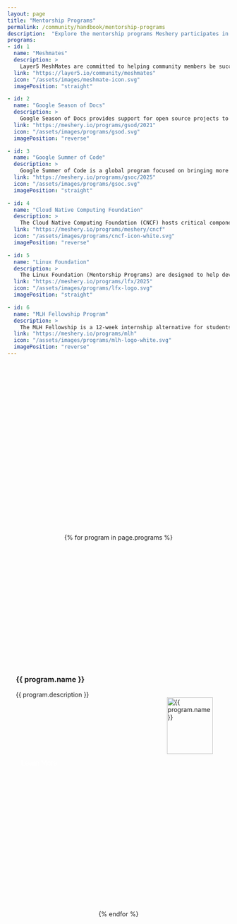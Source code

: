 ```yaml
---
layout: page
title: "Mentorship Programs"
permalink: /community/handbook/mentorship-programs
description:  "Explore the mentorship programs Meshery participates in and how to join."
programs:
- id: 1
  name: "Meshmates"
  description: >
    Layer5 MeshMates are committed to helping community members be successful contributors. MeshMates aid in identifying areas of projects to engage within, working groups to join, and in helping community members grow in their open source and cloud native knowledge. By connecting one-on-one, MeshMates will share tips on how to have the best community experience possible.
  link: "https://layer5.io/community/meshmates"
  icon: "/assets/images/meshmate-icon.svg"
  imagePosition: "straight"

- id: 2
  name: "Google Season of Docs"
  description: >
    Google Season of Docs provides support for open source projects to improve their documentation and allows professional technical writers to gain experience in open source. This is to raise awareness of open source, docs, and technical writing. Google season of docs started in 2019. Each year, layer5 submits a new project idea for technical writers to contribute to for a particular period. Also, stipends are awarded to the contributors.
  link: "https://meshery.io/programs/gsod/2021"
  icon: "/assets/images/programs/gsod.svg"
  imagePosition: "reverse"

- id: 3
  name: "Google Summer of Code"
  description: >
    Google Summer of Code is a global program focused on bringing more student developers into open source software development. Students work with an open-source organization on a 10-week programming project during their break from school. Every Summer, Layer5 submits a new project idea for student developers to contribute to for a particular period. Also, stipends are awarded at the end of the program to the contributors.
  link: "https://meshery.io/programs/gsoc/2025"
  icon: "/assets/images/programs/gsoc.svg"
  imagePosition: "straight"

- id: 4
  name: "Cloud Native Computing Foundation"
  description: >
    The Cloud Native Computing Foundation (CNCF) hosts critical components of the global technology infrastructure. CNCF brings together the world’s top developers, end users, and vendors and runs the largest open source developer conferences. CNCF is part of the nonprofit Linux Foundation. 
  link: "https://meshery.io/programs/meshery/cncf"
  icon: "/assets/images/programs/cncf-icon-white.svg"
  imagePosition: "reverse"

- id: 5
  name: "Linux Foundation"
  description: >
    The Linux Foundation (Mentorship Programs) are designed to help developers with the necessary skills–many of whom are first-time open source contributors–experiment, learn, and contribute effectively to open source communities. Layer5, as an organization, has been participating in the Linux Foundation mentorship program since 2019.
  link: "https://meshery.io/programs/lfx/2025"
  icon: "/assets/images/programs/lfx-logo.svg"
  imagePosition: "straight"

- id: 6
  name: "MLH Fellowship Program"
  description: >
    The MLH Fellowship is a 12-week internship alternative for students interested in becoming software engineers. Instead of an internship at a single company, you'll contribute to the type of Open Source projects that every company depends on. The programs pair fun, educational curriculum with practical experience that you can put on your resume right away. It's collaborative, remote, and happens under the guidance of expert mentors. Layer5, as an organization, participates in the program by submitting a project idea for contributors to work on and also provides mentorship during the time phase given.
  link: "https://meshery.io/programs/mlh"
  icon: "/assets/images/programs/mlh-logo-white.svg"
  imagePosition: "reverse"
---
```


<div class="mentorship-program-list">
    {% for program in page.programs %}
        <div class="mentorship-program {% if program.imagePosition == 'reverse' %}reverse-order{% endif %}">
            <div class="program-body">
                <article class="program-details">
                  <h3 class="program-title">
                      {{ program.name }}
                  </h3>
                  <p class="program-description">
                      {{ program.description }}
                  </p>
                </article>
                <a href="{{ program.link }}">
                    <button class="learn-more-button" type="button" title="Learn more">
                      Learn More
                    </button>
                </a>
            </div>
            <div class="program-icon-div">
                <img src="{{ program.icon }}" alt="{{ program.name }}" class="program-icon">
            </div>
        </div>
    {% endfor %}
</div>

<style>
.mentorship-program-list {
  display: flex;
  flex-direction: column;
  align-items: center;
  margin: 10vh 0px;
}

.mentorship-program {
  display: flex;
  flex-direction: column-reverse;
  justify-content: space-around;
  align-items: center;
  width: 100%;
  margin: 4vh 0vw;
}

.mentorship-program > * { 
  margin: 2vh 2vw;
}

.program-body {
  display: flex;
  flex-direction: column;
  justify-content: space-around;
  align-items: flex-start;
}

.program-body > * {
  margin: 2vh 0px;
}

.program-details {
  margin: 1vh 0px;
}

.program-title {
  padding: 0;
}

.learn-more-button {
  color: white;
  font-size: 1rem;
  padding: 0.25em 0.75em;
  border-radius: 0.5rem;
  border: none;
  background-color: var(--action-color-dark)
}

.program-icon-div {
  display: flex;
  justify-content: center;
  align-items: center;
  height: clamp(128px, 8vw, 800px);
  width: auto;
  max-width: 75%;
}

.program-icon {
  height: 100%;
  width: 100%;
  margin: 0px 10vw;
  object-fit: contain;
  filter: drop-shadow(0px 0px 18px rgba(0 0 0 0.3));
}

@media (min-width: 768px) {
  .mentorship-program {
    flex-direction: row;
  }

  .reverse-order {
    flex-direction: row-reverse;
  }

  .program-body {
    flex:2;
  }

  .program-icon-div {
    flex: 1;
  }

  .program-icon {
    margin: 2vw 2vw;
  }
}
</style>
